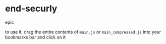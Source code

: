 # end-securly
epic

to use it, drag the entire contents of `main.js` or `main_compressed.js` into your bookmarks bar and click on it 
